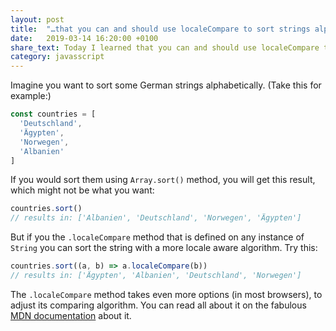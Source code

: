 ```yaml
---
layout: post
title:  "…that you can and should use localeCompare to sort strings alphabetically."
date:   2019-03-14 16:20:00 +0100
share_text: Today I learned that you can and should use localeCompare to sort strings alphabetically.
category: javasscript
---
```

Imagine you want to sort some German strings alphabetically. (Take this for example:)

```js
const countries = [
  'Deutschland',
  'Ägypten',
  'Norwegen',
  'Albanien'
]
```

If you would sort them using `Array.sort()` method, you will get this result, which might not be what you want:

```js
countries.sort()
// results in: ['Albanien', 'Deutschland', 'Norwegen', 'Ägypten']
```

But if you the `.localeCompare` method that is defined on any instance of `String` you can sort the string with a more locale aware algorithm. Try this:

```js
countries.sort((a, b) => a.localeCompare(b))
// results in: ['Ägypten', 'Albanien', 'Deutschland', 'Norwegen']
```

The `.localeCompare` method takes even more options (in most browsers), to adjust its comparing algorithm. You can read all about it on the fabulous [MDN documentation][localeCompare] about it.

[localeCompare]: https://developer.mozilla.org/en-US/docs/Web/JavaScript/Reference/Global_Objects/String/localeCompare
